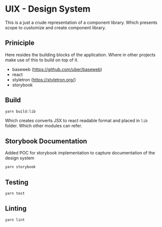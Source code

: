 # UIX - Design System

This is a just a crude representation of a component library. Which presents scope to customize and create component library.

## Priniciple

Here resides the building blocks of the application. Where in other projects make use of this to build on top of it.
- baseweb (https://github.com/uber/baseweb)
- react
- styletron (https://styletron.org/)
- storybook

## Build

```bash
yarn build:lib
```

Which creates converts JSX to react readable format and placed in `lib` folder. Which other modules can refer.

## Storybook Documentation

Added POC for storybook implementation to capture documentation of the design system

```bash
yarn storybook
```

## Testing

```bash
yarn test
```

## Linting

```bash
yarn lint
```